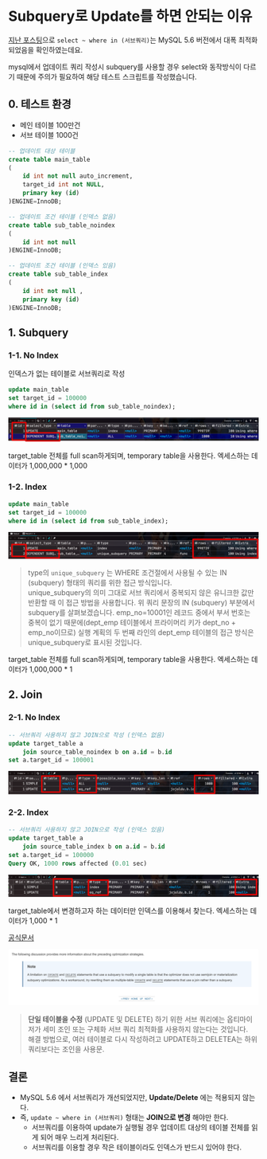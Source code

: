 # Subquery로 Update를 하면 안되는 이유

[지난 포스팅](https://jojoldu.tistory.com/520)으로 ```select ~ where in (서브쿼리)```는 MySQL 5.6 버전에서 대폭 최적화 되었음을 확인하였는데요.  



mysql에서 업데이트 쿼리 작성시 subquery를 사용할 경우 select와 동작방식이 다르기 때문에 주의가 필요하여 해당 테스트 스크립트를 작성했습니다.


## 0. 테스트 환경

* 메인 테이블 100만건
* 서브 테이블 1000건

```sql
-- 업데이트 대상 테이블
create table main_table
(
    id int not null auto_increment,
    target_id int not NULL,
    primary key (id)
)ENGINE=InnoDB;
```

```sql
-- 업데이트 조건 테이블 (인덱스 없음)
create table sub_table_noindex
(
    id int not null
)ENGINE=InnoDB;
```
 
```sql 
-- 업데이트 조건 테이블 (인덱스 있음)
create table sub_table_index
(
    id int not null ,
    primary key (id)
)ENGINE=InnoDB;
```

## 1. Subquery

### 1-1. No Index

인덱스가 없는 테이블로 서브쿼리로 작성 

```sql
update main_table
set target_id = 100000
where id in (select id from sub_table_noindex);
``` 

![subquery_noindex_plan](./images/subquery_noindex_plan.png)

target_table 전체를 full scan하게되며, temporary table을 사용한다.
엑세스하는 데이터가 1,000,000 * 1,000

### 1-2. Index



```sql
update main_table
set target_id = 100000
where id in (select id from sub_table_index);
```


![subquery_index_plan](./images/subquery_index_plan.png)

> type의 ```unique_subquery``` 는 WHERE 조건절에서 사용될 수 있는 IN (subquery) 형태의 쿼리를 위한 접근 방식입니다.  
> unique_subquery의 의미 그대로 서브 쿼리에서 중복되지 않은 유니크한 값만 반환할 때 이 접근 방법을 사용합니다.
> 위 쿼리 문장의 IN (subquery) 부분에서 subquery를 살펴보겠습니다. 
> emp_no=10001인 레코드 중에서 부서 번호는 중복이 없기 때문에(dept_emp 테이블에서 프라이머리 키가 dept_no + emp_no이므로) 실행 계획의 두 번째 라인의 dept_emp 테이블의 접근 방식은 unique_subquery로 표시된 것입니다.


target_table 전체를 full scan하게되며, temporary table을 사용한다.
엑세스하는 데이터가 1,000,000 * 1

## 2. Join

### 2-1. No Index

 
```sql
-- 서브쿼리 사용하지 않고 JOIN으로 작성 (인덱스 없음)
update target_table a
    join source_table_noindex b on a.id = b.id
set a.target_id = 100001
```

![join_noindex_plan](./images/join_noindex_plan.png)

### 2-2. Index

```sql
-- 서브쿼리 사용하지 않고 JOIN으로 작성 (인덱스 있음)
update target_table a
    join source_table_index b on a.id = b.id
set a.target_id = 100000
Query OK, 1000 rows affected (0.01 sec)
```

![join_index_plan](./images/join_index_plan.png)


target_table에서 변경하고자 하는 데이터만 인덱스를 이용해서 찾는다.
엑세스하는 데이터가 1,000 * 1

[공식문서](https://dev.mysql.com/doc/refman/5.6/en/subquery-optimization.html)

![docs](./images/docs.png)

> **단일 테이블을 수정** (UPDATE 및 DELETE) 하기 위한 서브 쿼리에는 옵티마이저가 세미 조인 또는 구체화 서브 쿼리 최적화를 사용하지 않는다는 것입니다.  
> 해결 방법으로, 여러 테이블로 다시 작성하려고 UPDATE하고 DELETEA는 하위 쿼리보다는 조인을 사용문.

## 결론

* MySQL 5.6 에서 서브쿼리가 개선되었지만, **Update/Delete** 에는 적용되지 않는다.
* 즉, ```update ~ where in (서브쿼리)``` 형태는 **JOIN으로 변경** 해야만 한다.
    * 서브쿼리를 이용하여 update가 실행될 경우 업데이트 대상의 테이블 전체를 읽게 되어 매우 느리게 처리된다.  
    * 서브쿼리를 이용할 경우 작은 테이블이라도 인덱스가 반드시 있어야 한다.



